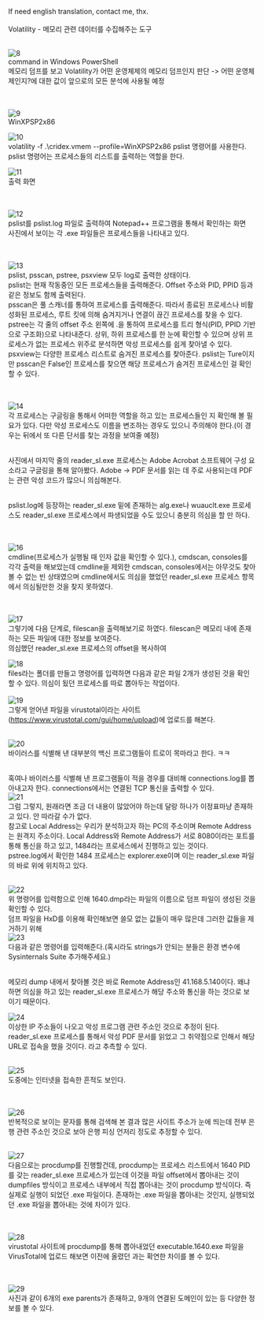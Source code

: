 If need english translation, contact me, thx.<br><br> 
  Volatility - 메모리 관련 데이터를 수집해주는 도구<br><br>

  ![8](https://github.com/user-attachments/assets/bb1d2aa7-b74f-4ae9-a7a0-a6d03788940d)<br>
command in Windows PowerShell<br>
메모리 덤프를 보고 Volatility가 어떤 운영체제의 메모리 덤프인지 판단 -> 어떤 운영체제인지?에 대한 값이 앞으로의 모든 분석에 사용될 예정<br><br><br>

![9](https://github.com/user-attachments/assets/c22f94c7-5e3e-404a-b816-fe62f02e9c8f)<br>
WinXPSP2x86


![10](https://github.com/user-attachments/assets/6c62d416-6502-4313-8c5e-9029832c08ab)<br>
volatility -f .\cridex.vmem --profile=WinXPSP2x86 pslist 명령어를 사용한다.<br>
pslist 명령어는 프로세스들의 리스트를 출력하는 역할을 한다.<br>

![11](https://github.com/user-attachments/assets/8c30e806-9904-4380-8f2f-68166c95eaf2)<br>
출력 화면<br><br><br>

![12](https://github.com/user-attachments/assets/bf3d32a9-46ef-47de-9543-3cb52762dd83)<br>
pslist를 pslist.log 파일로 출력하여 Notepad++ 프로그램을 통해서 확인하는 화면<br>
사진에서 보이는 각 .exe 파일들은 프로세스들을 나타내고 있다.<br><br><br>

![13](https://github.com/user-attachments/assets/65baed9a-bfdc-4523-975b-1d668a0b718a)<br>
pslist, psscan, pstree, psxview 모두 log로 출력한 상태이다.<br>
pslist는 현재 작동중인 모든 프로세스들을 출력해준다. Offset 주소와 PID, PPID 등과 같은 정보도 함께 출력된다.<br>
psscan은 풀 스캐너를 통하여 프로세스를 출력해준다. 따라서 종료된 프로세스나 비활성화된 프로세스, 루트 킷에 의해 숨겨지거나 연결이 끊긴 프로세스를 찾을 수 있다.<br>
pstree는 각 줄의 offset 주소 왼쪽에 .을 통하여 프로세스를 트리 형식(PID, PPID 기반으로 구조화)으로 나타내준다. 상위, 하위 프로세스를 한 눈에 확인할 수 있으며 상위 프로세스가 없는 프로세스 위주로 분석하면 악성 프로세스를 쉽게 찾아낼 수 있다.<br>
psxview는 다양한 프로세스 리스트로 숨겨진 프로세스를 찾아준다. pslist는 Ture이지만 psscan은 False인 프로세스를 찾으면 해당 프로세스가 숨겨진 프로세스인 걸 확인할 수 있다.<br><br><br>


![14](https://github.com/user-attachments/assets/d019d9ff-75c4-44f7-bd7b-4ad70276c5c8)<br>
각 프로세스는 구글링을 통해서 어떠한 역할을 하고 있는 프로세스들인 지 확인해 볼 필요가 있다. 다만 악성 프로세스도 이름을 변조하는 경우도 있으니 주의해야 한다.(이 경우는 뒤에서 또 다른 단서를 찾는 과정을 보여줄 예정)<br><br>

사진에서 마지막 줄의 reader_sl.exe 프로세스는 Adobe Acrobat 소프트웨어 구성 요소라고 구글링을 통해 알아봤다. Adobe -> PDF 문서를 읽는 데 주로 사용되는데 PDF는 관련 악성 코드가 많으니 의심해본다.<br><br>

pslist.log에 등장하는 reader_sl.exe 밑에 존재하는 alg.exe나 wuauclt.exe 프로세스도 reader_sl.exe 프로세스에서 파생되었을 수도 있으니 충분히 의심을 할 만 하다.<br><br><br>


![16](https://github.com/user-attachments/assets/f046543e-c607-41ff-8a20-0f7311cf9ec6)<br>
cmdline(프로세스가 실행될 때 인자 값을 확인할 수 있다.), cmdscan, consoles를 각각 출력을 해보았는데 cmdline을 제외한 cmdscan, consoles에서는 아무것도 찾아볼 수 없는 빈 상태였으며 cmdline에서도 의심을 했었던 reader_sl.exe 프로세스 항목에서 의심될만한 것을 찾지 못하였다.<br><br><br>

![17](https://github.com/user-attachments/assets/3a5b48a0-7774-4a49-8353-434e0cb154dd)<br>
그렇기에 다음 단계로, filescan을 출력해보기로 하였다. filescan은 메모리 내에 존재하는 모든 파일에 대한 정보를 보여준다.<br>
의심했던 reader_sl.exe 프로세스의 offset을 복사하여<br>

![18](https://github.com/user-attachments/assets/110ccbe6-ee1e-4d8a-b69c-7433148d05b1)<br>
files라는 폴더를 만들고 명령어를 입력하면 다음과 같은 파일 2개가 생성된 것을 확인할 수 있다. 의심이 됬던 프로세스를 따로 뽑아두는 작업이다.<br><br>
![19](https://github.com/user-attachments/assets/85dcea9c-cc63-4ecd-ae6d-3375e439bdd0)<br>
그렇게 얻어낸 파일을 virustotal이라는 사이트(https://www.virustotal.com/gui/home/upload)에 업로드를 해본다.<br><br>

![20](https://github.com/user-attachments/assets/466fd6a2-53ed-43c2-86e2-0613464e4e5f)<br>
바이러스를 식별해 낸 대부분의 백신 프로그램들이 트로이 목마라고 한다. ㅋㅋ<br><br>

혹여나 바이러스를 식별해 낸 프로그램들이 적을 경우를 대비해 connections.log를 뽑아내고자 한다. connections에서는 연결된 TCP 통신을 출력할 수 있다.<br>
![21](https://github.com/user-attachments/assets/7a7c2833-077a-4fef-9c3c-a42ba82b99e4)<br>
그럼 그렇지, 원래라면 조금 더 내용이 많았어야 하는데 달랑 하나가 이정표마냥 존재하고 있다. 안 따라갈 수가 없다.<br>
참고로 Local Address는 우리가 분석하고자 하는 PC의 주소이며 Remote Address는 원격지 주소이다. Local Address와 Remote Address가 서로 8080이라는 포트를 통해 통신을 하고 있고, 1484라는 프로세스에서 진행하고 있는 것이다.<br>
pstree.log에서 확인한 1484 프로세스는 explorer.exe이며 이는 reader_sl.exe 파일의 바로 위에 위치하고 있다.<br><br>

![22](https://github.com/user-attachments/assets/0c5079a8-5ea0-468f-89e8-a5373b7c814a)<br>
위 명령어를 입력함으로 인해 1640.dmp라는 파일의 이름으로 덤프 파일이 생성된 것을 확인할 수 있다.<br>
덤프 파일을 HxD를 이용해 확인해보면 쓸모 없는 값들이 매우 많은데 그러한 값들을 제거하기 위해<br>
![23](https://github.com/user-attachments/assets/65b92081-dd1f-4ea2-a553-f5fb022aa73d)<br>
다음과 같은 명령어를 입력해준다.(혹시라도 strings가 안되는 분들은 환경 변수에 Sysinternals Suite 추가해주세요.) <br><br>

메모리 dump 내에서 찾아볼 것은 바로 Remote Address인 41.168.5.140이다. 왜냐하면 의심을 하고 있는 reader_sl.exe 프로세스가 해당 주소와 통신을 하는 것으로 보이기 때문이다.<br>

![24](https://github.com/user-attachments/assets/255678d7-e1fc-474c-99c5-fde619f9196d)<br>
이상한 IP 주소들이 나오고 악성 프로그램 관련 주소인 것으로 추정이 된다.<br>
reader_sl.exe 프로세스를 통해서 악성 PDF 문서를 읽었고 그 취약점으로 인해서 해당 URL로 접속을 했을 것이다. 라고 추측할 수 있다.<br><br>

![25](https://github.com/user-attachments/assets/080ad6ec-af51-4bb3-b651-2858fe1df924)<br>
도중에는 인터넷을 접속한 흔적도 보인다.<br><br><br>

![26](https://github.com/user-attachments/assets/d4905627-79ce-464c-b8b8-246d84329f0e)<br>
반복적으로 보이는 문자를 통해 검색해 본 결과 많은 사이트 주소가 눈에 띄는데 전부 은행 관련 주소인 것으로 보아 은행 피싱 언저리 정도로 추정할 수 있다.<br><br>

![27](https://github.com/user-attachments/assets/077bf590-5830-4d0c-b1db-77a69db96e9f)<br>
다음으로는 procdump를 진행할건데, procdump는 프로세스 리스트에서 1640 PID를 갖는 reader_sl.exe 프로세스가 있는데 이것을 파일 offset에서 뽑아내는 것이 dumpfiles 방식이고 프로세스 내부에서 직접 뽑아내는 것이 procdump 방식이다. 즉 실제로 실행이 되었던 .exe 파일이다. 존재하는 .exe 파일을 뽑아내는 것인지, 실행되었던 .exe 파일을 뽑아내는 것에 차이가 있다.<br><br><br>

![28](https://github.com/user-attachments/assets/70dcc2da-75ce-444a-b237-2ac22c6e642f)<br>
virustotal 사이트에 procdump를 통해 뽑아내었던 executable.1640.exe 파일을 VirusTotal에 업로드 해보면 이전에 올렸던 과는 확연한 차이를 볼 수 있다.<br><br><br>

![29](https://github.com/user-attachments/assets/328f8aee-7d9b-4911-b806-e8cb832ec203)<br>
사진과 같이 6개의 exe parents가 존재하고, 9개의 연결된 도메인이 있는 등 다양한 정보를 볼 수 있다.


